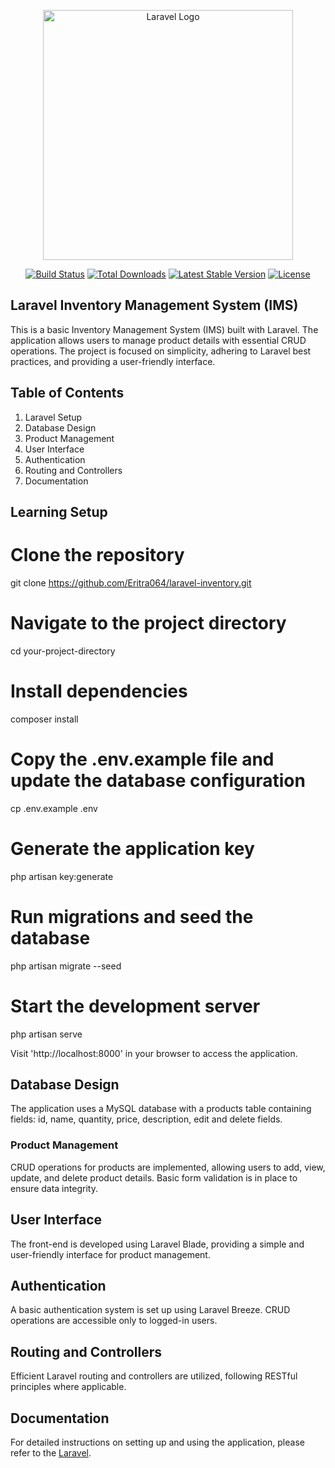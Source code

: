 <p align="center"><a href="https://laravel.com" target="_blank"><img src="https://raw.githubusercontent.com/laravel/art/master/logo-lockup/5%20SVG/2%20CMYK/1%20Full%20Color/laravel-logolockup-cmyk-red.svg" width="400" alt="Laravel Logo"></a></p>

<p align="center">
<a href="https://github.com/laravel/framework/actions"><img src="https://github.com/laravel/framework/workflows/tests/badge.svg" alt="Build Status"></a>
<a href="https://packagist.org/packages/laravel/framework"><img src="https://img.shields.io/packagist/dt/laravel/framework" alt="Total Downloads"></a>
<a href="https://packagist.org/packages/laravel/framework"><img src="https://img.shields.io/packagist/v/laravel/framework" alt="Latest Stable Version"></a>
<a href="https://packagist.org/packages/laravel/framework"><img src="https://img.shields.io/packagist/l/laravel/framework" alt="License"></a>
</p>

## Laravel Inventory Management System (IMS)

This is a basic Inventory Management System (IMS) built with Laravel. The application allows users to manage product details with essential CRUD operations. The project is focused on simplicity, adhering to Laravel best practices, and providing a user-friendly interface.

## Table of Contents

1. Laravel Setup
2. Database Design
3. Product Management
4. User Interface
5. Authentication
6. Routing and Controllers
7. Documentation

## Learning Setup

# Clone the repository

git clone https://github.com/Eritra064/laravel-inventory.git

# Navigate to the project directory

cd your-project-directory

# Install dependencies

composer install

# Copy the .env.example file and update the database configuration

cp .env.example .env

# Generate the application key

php artisan key:generate

# Run migrations and seed the database

php artisan migrate --seed

# Start the development server

php artisan serve

Visit 'http://localhost:8000' in your browser to access the application.

## Database Design

The application uses a MySQL database with a products table containing fields: id, name, quantity, price, description, edit and delete fields.

### Product Management

CRUD operations for products are implemented, allowing users to add, view, update, and delete product details. Basic form validation is in place to ensure data integrity.

## User Interface

The front-end is developed using Laravel Blade, providing a simple and user-friendly interface for product management.

## Authentication

A basic authentication system is set up using Laravel Breeze. CRUD operations are accessible only to logged-in users.

## Routing and Controllers

Efficient Laravel routing and controllers are utilized, following RESTful principles where applicable.

## Documentation

For detailed instructions on setting up and using the application, please refer to the <a href="https://laravel.com/">Laravel</a>.
